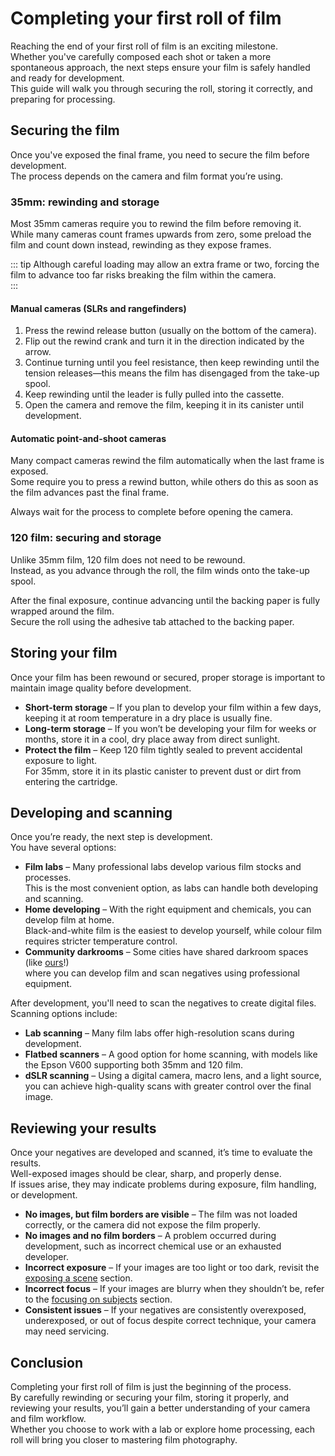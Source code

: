 # Completing your first roll of film  

Reaching the end of your first roll of film is an exciting milestone.  
Whether you've carefully composed each shot or taken a more spontaneous approach, the next steps ensure your film is safely handled and ready for development.  
This guide will walk you through securing the roll, storing it correctly, and preparing for processing.  

## Securing the film  

Once you've exposed the final frame, you need to secure the film before development.  
The process depends on the camera and film format you’re using.  

### 35mm: rewinding and storage  

Most 35mm cameras require you to rewind the film before removing it.  
While many cameras count frames upwards from zero, some preload the film and count down instead, rewinding as they expose frames.  

::: tip
Although careful loading may allow an extra frame or two, forcing the film to advance too far risks breaking the film within the camera.  
:::

#### Manual cameras (SLRs and rangefinders)

1. Press the rewind release button (usually on the bottom of the camera).  
2. Flip out the rewind crank and turn it in the direction indicated by the arrow.  
3. Continue turning until you feel resistance, then keep rewinding until the tension releases—this means the film has disengaged from the take-up spool.  
4. Keep rewinding until the leader is fully pulled into the cassette.  
5. Open the camera and remove the film, keeping it in its canister until development.  

#### Automatic point-and-shoot cameras 

Many compact cameras rewind the film automatically when the last frame is exposed.  
Some require you to press a rewind button, while others do this as soon as the film advances past the final frame.  

Always wait for the process to complete before opening the camera.  

### 120 film: securing and storage  

Unlike 35mm film, 120 film does not need to be rewound.  
Instead, as you advance through the roll, the film winds onto the take-up spool.  

After the final exposure, continue advancing until the backing paper is fully wrapped around the film.  
Secure the roll using the adhesive tab attached to the backing paper.  

## Storing your film  

Once your film has been rewound or secured, proper storage is important to maintain image quality before development.  

- **Short-term storage** – If you plan to develop your film within a few days, keeping it at room temperature in a dry place is usually fine.  
- **Long-term storage** – If you won’t be developing your film for weeks or months, store it in a cool, dry place away from direct sunlight.  
- **Protect the film** – Keep 120 film tightly sealed to prevent accidental exposure to light.  
  For 35mm, store it in its plastic canister to prevent dust or dirt from entering the cartridge.  

## Developing and scanning  

Once you’re ready, the next step is development.  
You have several options:  

- **Film labs** – Many professional labs develop various film stocks and processes.  
  This is the most convenient option, as labs can handle both developing and scanning.  
- **Home developing** – With the right equipment and chemicals, you can develop film at home.  
  Black-and-white film is the easiest to develop yourself, while colour film requires stricter temperature control.  
- **Community darkrooms** – Some cities have shared darkroom spaces (like [ours](https://negativedevelopment.co.uk/)!)  
  where you can develop film and scan negatives using professional equipment.  

After development, you'll need to scan the negatives to create digital files.  
Scanning options include:  

- **Lab scanning** – Many film labs offer high-resolution scans during development.  
- **Flatbed scanners** – A good option for home scanning, with models like the Epson V600 supporting both 35mm and 120 film.  
- **dSLR scanning** – Using a digital camera, macro lens, and a light source, you can achieve high-quality scans with greater control over the final image.  

## Reviewing your results  

Once your negatives are developed and scanned, it’s time to evaluate the results.  
Well-exposed images should be clear, sharp, and properly dense.  
If issues arise, they may indicate problems during exposure, film handling, or development.  

- **No images, but film borders are visible** – The film was not loaded correctly, or the camera did not expose the film properly.  
- **No images and no film borders** – A problem occurred during development, such as incorrect chemical use or an exhausted developer.  
- **Incorrect exposure** – If your images are too light or too dark, revisit the [exposing a scene](/analogue-photography/exposing-a-scene) section.  
- **Incorrect focus** – If your images are blurry when they shouldn’t be, refer to the [focusing on subjects](/analogue-photography/focusing-on-subjects) section.  
- **Consistent issues** – If your negatives are consistently overexposed, underexposed, or out of focus despite correct technique, your camera may need servicing.  

## Conclusion  

Completing your first roll of film is just the beginning of the process.  
By carefully rewinding or securing your film, storing it properly, and reviewing your results, you’ll gain a better understanding of your camera and film workflow.  
Whether you choose to work with a lab or explore home processing, each roll will bring you closer to mastering film photography.  